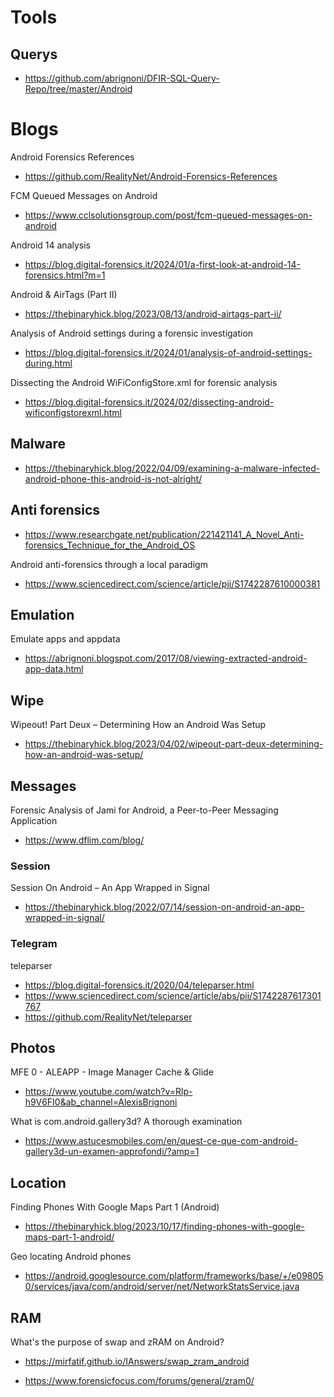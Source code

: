# Tools

## Querys
- https://github.com/abrignoni/DFIR-SQL-Query-Repo/tree/master/Android

# Blogs

Android Forensics References
- https://github.com/RealityNet/Android-Forensics-References

FCM Queued Messages on Android
- https://www.cclsolutionsgroup.com/post/fcm-queued-messages-on-android

Android 14 analysis
- https://blog.digital-forensics.it/2024/01/a-first-look-at-android-14-forensics.html?m=1

Android & AirTags (Part II)
- https://thebinaryhick.blog/2023/08/13/android-airtags-part-ii/

Analysis of Android settings during a forensic investigation
- https://blog.digital-forensics.it/2024/01/analysis-of-android-settings-during.html

Dissecting the Android WiFiConfigStore.xml for forensic analysis
- https://blog.digital-forensics.it/2024/02/dissecting-android-wificonfigstorexml.html

## Malware
- https://thebinaryhick.blog/2022/04/09/examining-a-malware-infected-android-phone-this-android-is-not-alright/

## Anti forensics
- https://www.researchgate.net/publication/221421141_A_Novel_Anti-forensics_Technique_for_the_Android_OS

Android anti-forensics through a local paradigm
- https://www.sciencedirect.com/science/article/pii/S1742287610000381

## Emulation

Emulate apps and appdata
- https://abrignoni.blogspot.com/2017/08/viewing-extracted-android-app-data.html

## Wipe

Wipeout! Part Deux – Determining How an Android Was Setup
- https://thebinaryhick.blog/2023/04/02/wipeout-part-deux-determining-how-an-android-was-setup/

## Messages

Forensic Analysis of Jami for Android, a Peer-to-Peer Messaging Application
- https://www.dflim.com/blog/

### Session
Session On Android – An App Wrapped in Signal
- https://thebinaryhick.blog/2022/07/14/session-on-android-an-app-wrapped-in-signal/

### Telegram

teleparser
- https://blog.digital-forensics.it/2020/04/teleparser.html
- https://www.sciencedirect.com/science/article/abs/pii/S1742287617301767
- https://github.com/RealityNet/teleparser

## Photos

MFE 0 - ALEAPP - Image Manager Cache & Glide
- https://www.youtube.com/watch?v=Rlp-h9V6FI0&ab_channel=AlexisBrignoni

What is com.android.gallery3d? A thorough examination
- https://www.astucesmobiles.com/en/quest-ce-que-com-android-gallery3d-un-examen-approfondi/?amp=1

## Location

Finding Phones With Google Maps Part 1 (Android)
- https://thebinaryhick.blog/2023/10/17/finding-phones-with-google-maps-part-1-android/

Geo locating Android phones
- https://android.googlesource.com/platform/frameworks/base/+/e098050/services/java/com/android/server/net/NetworkStatsService.java

## RAM

What's the purpose of swap and zRAM on Android?
- https://mirfatif.github.io/IAnswers/swap_zram_android

- https://www.forensicfocus.com/forums/general/zram0/
